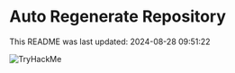 # Auto Regenerate Repository

This README was last updated: 2024-08-28 09:51:22

 ![TryHackMe](https://tryhackme.com/badge/533634)